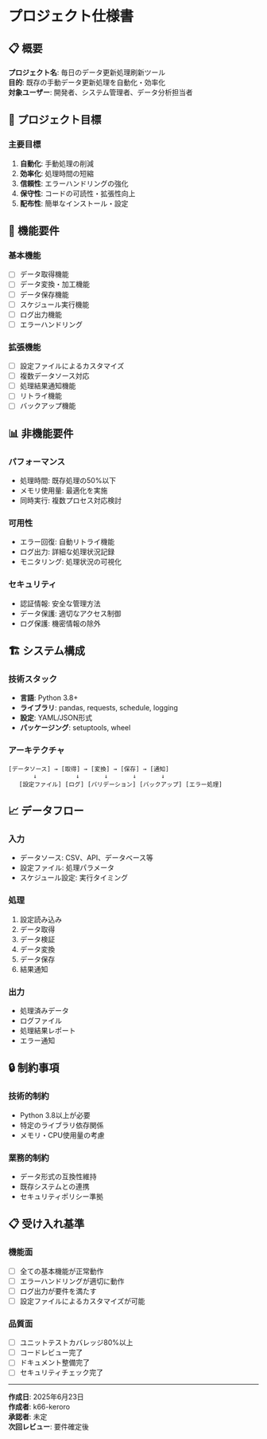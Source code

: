 # プロジェクト仕様書

## 📋 概要
**プロジェクト名**: 毎日のデータ更新処理刷新ツール  
**目的**: 既存の手動データ更新処理を自動化・効率化  
**対象ユーザー**: 開発者、システム管理者、データ分析担当者  

## 🎯 プロジェクト目標

### 主要目標
1. **自動化**: 手動処理の削減
2. **効率化**: 処理時間の短縮
3. **信頼性**: エラーハンドリングの強化
4. **保守性**: コードの可読性・拡張性向上
5. **配布性**: 簡単なインストール・設定

## 🔧 機能要件

### 基本機能
- [ ] データ取得機能
- [ ] データ変換・加工機能
- [ ] データ保存機能
- [ ] スケジュール実行機能
- [ ] ログ出力機能
- [ ] エラーハンドリング

### 拡張機能
- [ ] 設定ファイルによるカスタマイズ
- [ ] 複数データソース対応
- [ ] 処理結果通知機能
- [ ] リトライ機能
- [ ] バックアップ機能

## 📊 非機能要件

### パフォーマンス
- 処理時間: 既存処理の50%以下
- メモリ使用量: 最適化を実施
- 同時実行: 複数プロセス対応検討

### 可用性
- エラー回復: 自動リトライ機能
- ログ出力: 詳細な処理状況記録
- モニタリング: 処理状況の可視化

### セキュリティ
- 認証情報: 安全な管理方法
- データ保護: 適切なアクセス制御
- ログ保護: 機密情報の除外

## 🏗️ システム構成

### 技術スタック
- **言語**: Python 3.8+
- **ライブラリ**: pandas, requests, schedule, logging
- **設定**: YAML/JSON形式
- **パッケージング**: setuptools, wheel

### アーキテクチャ
```
[データソース] → [取得] → [変換] → [保存] → [通知]
       ↓           ↓       ↓       ↓       ↓
   [設定ファイル] [ログ] [バリデーション] [バックアップ] [エラー処理]
```

## 📈 データフロー

### 入力
- データソース: CSV、API、データベース等
- 設定ファイル: 処理パラメータ
- スケジュール設定: 実行タイミング

### 処理
1. 設定読み込み
2. データ取得
3. データ検証
4. データ変換
5. データ保存
6. 結果通知

### 出力
- 処理済みデータ
- ログファイル
- 処理結果レポート
- エラー通知

## 🔒 制約事項

### 技術的制約
- Python 3.8以上が必要
- 特定のライブラリ依存関係
- メモリ・CPU使用量の考慮

### 業務的制約
- データ形式の互換性維持
- 既存システムとの連携
- セキュリティポリシー準拠

## 📋 受け入れ基準

### 機能面
- [ ] 全ての基本機能が正常動作
- [ ] エラーハンドリングが適切に動作
- [ ] ログ出力が要件を満たす
- [ ] 設定ファイルによるカスタマイズが可能

### 品質面
- [ ] ユニットテストカバレッジ80%以上
- [ ] コードレビュー完了
- [ ] ドキュメント整備完了
- [ ] セキュリティチェック完了

---
**作成日**: 2025年6月23日  
**作成者**: k66-keroro  
**承認者**: 未定  
**次回レビュー**: 要件確定後  